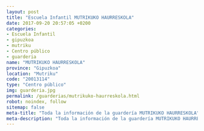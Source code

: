 ```yaml
---
layout: post
title: "Escuela Infantil MUTRIKUKO HAURRESKOLA"
date: 2017-09-20 20:57:05 +0200
categories:
- Escuela Infantil
- gipuzkoa
- mutriku
- Centro público
- guarderia
name: "MUTRIKUKO HAURRESKOLA"
province: "Gipuzkoa"
location: "Mutriku"
code: "20013114"
type: "Centro público"
img: guarderia.jpg
permalink: /guarderias/mutrikuko-haurreskola.html
robot: noindex, follow
sitemap: false
meta-title: "Toda la información de la guardería MUTRIKUKO HAURRESKOLA"
meta-description: "Toda la información de la guardería MUTRIKUKO HAURRESKOLA"
---
```

